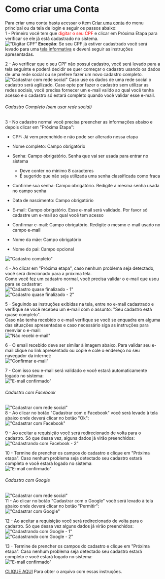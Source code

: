 # Como criar uma Conta  

Para criar uma conta basta acessar o item [Criar uma conta](https://acessocidadao.es.gov.br/Conta/Entrar?ReturnUrl=%2F) do menu principal ou da tela de login e seguir os passos abaixo:  
1 - Primeiro você tem que <span style="color:red">digitar o seu CPF</span> e clicar em Próxima Etapa para verificar se ele já está cadastrado no sistema.  
!["Digitar CPF"](../_images/Criar1.png)
**Exceção:** Se seu CPF já estiver cadastrado você será levado para uma [tela informativa](https://acessocidadao.es.gov.br/Informacoes/CriarConta#) 
e deverá seguir as instruções apresentadas.  

2 - Ao verificar que o seu CPF não possui cadastro, você será levado para a tela seguinte e poderá decidir se quer começar o cadastro usando os dados de uma rede social ou 
se prefere fazer um novo cadastro completo.  
!["Cadastrar com rede social"](../_images/Criar2.png)
Caso use os dados de uma rede social o cadastro será agilizado. Caso opte por fazer o cadastro sem utilizar as redes sociais, você precisa fornecer um e-mail 
valido ao qual você tenha acesso e o cadastro só estará completo quando você validar esse e-mail.  

###### Cadastro Completo (sem usar rede social)  
3 - No cadastro normal você precisa preencher as informações abaixo e depois clicar em "Próxima Etapa":  

- CPF: Já vem preenchido e não pode ser alterado nessa etapa

- Nome completo: Campo obrigatório
- Senha: Campo obrigatório. Senha que vai ser usada para entrar no sistema
    - Deve conter no mínimo 8 caracteres
    - É sugerido que não seja utilizada uma senha classificada como fraca
- Confirme sua senha:  Campo obrigatório. Redigite a mesma senha usada no campo senha
- Data de nascimento: Campo obrigatório
- E-mail: Campo obrigatório. Esse e-mail será validado. Por favor só cadastre um e-mail ao qual você tem acesso
- Confirmar e-mail: Campo obrigatório. Redigite o mesmo e-mail usado no campo e-mail
- Nome da mãe: Campo obrigatório
- Nome do pai: Campo opcional  

!["Cadastro completo"](../_images/Criar5.png)  

4 - Ao clicar em "Próxima etapa", caso nenhum problema seja detectado, você será direcionado para a próxima tela.  
Como você fez um cadastro normal, você precisa validar o e-mail que usou para se cadastrar:  
!["Cadastro quase finalizado - 1"](../_images/Criar9.png)  
!["Cadastro quase finalizado - 2"](../_images/Criar10.png)  

5 - Seguindo as instruções exibidas na tela, entre no e-mail cadastrado e verifique se você recebeu um e-mail com o assunto: "Seu cadastro está quase completo".  
Caso não tenha recebido o e-mail verifique se você se enquadra em alguma das situações apresentadas e caso necessário siga as instruções para reenviar o e-mail:  
!["Não recebi e-mail"](../_images/Criar11.png)  

6 - O email recebido deve ser similar à imagem abaixo. Para validar seu e-mail clique no link apresentado ou copie e cole o endereço no seu navegador da internet:  
!["Confirmar e-mail"](../_images/Criar12.png)  

7 - Com isso seu e-mail será validado e você estará automaticamente logado no sistema:  
!["E-mail confirmado"](../_images/Criar13.png)  

###### Cadastro com Facebook  
!["Cadastrar com rede social"](../_images/Criar2.png)  
8 - Ao clicar no botão "Cadastrar com o Facebook" você será levado à tela abaixo onde deverá clicar no botão "Ok":  
!["Cadastrar com Facebook"](../_images/Criar3.png)  

9 - Ao aceitar a requisição você será redirecionado de volta para o cadastro. Só que dessa vez, alguns dados já virão preenchidos:  
!["Cadastrando com Facebook - 2"](../_images/Criar8.png)  

10 - Termine de prencher os campos do cadastro e clique em "Próxima etapa". Caso nenhum problema seja detectado seu cadastro estará completo e você estará logado no sistema:  
!["E-mail confirmado"](https://acessocidadao.es.gov.br/Content/Images/ajuda/Criar16.png)  

###### Cadastro com Google  
!["Cadastrar com rede social"](../_images/Criar2.png)  
11 - Ao clicar no botão "Cadastrar com o Google" você será levado à tela abaixo onde deverá clicar no botão "Permitir":  
!["Cadastrar com Google"](../_images/Criar4.png)  

12 - Ao aceitar a requisição você será redirecionado de volta para o cadastro. Só que dessa vez alguns dados já virão preenchidos:  
!["Cadastrando com Google - 1"](../_images/Criar7.png)  
!["Cadastrando com Google - 2"](../_images/Criar8.png)  

13 - Termine de prencher os campos do cadastro e clique em "Próxima etapa". Caso nenhum problema seja detectado seu cadastro estará completo e você estará logado no sistema:  
!["E-mail confirmado"](../_images/Criar16.png)

[CLIQUE AQUI](../_arquivos/CriarConta.pdf) Para obter o arquivo com essas instruções.